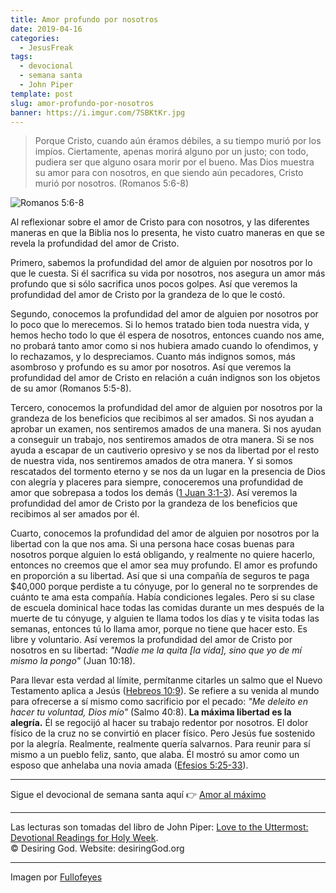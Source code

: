 ```yaml
---
title: Amor profundo por nosotros
date: 2019-04-16
categories:
  - JesusFreak
tags:
  - devocional
  - semana santa
  - John Piper
template: post
slug: amor-profundo-por-nosotros
banner: https://i.imgur.com/7SBKtKr.jpg
---
```


> Porque Cristo, cuando aún éramos débiles, a su tiempo murió por los impíos. Ciertamente, apenas morirá alguno por un justo; con todo, pudiera ser que alguno osara morir por el bueno. Mas Dios muestra su amor para con nosotros, en que siendo aún pecadores, Cristo murió por nosotros. (Romanos 5:6-8)

![Romanos 5:6-8](https://i.imgur.com/7SBKtKr.jpg)

Al reflexionar sobre el amor de Cristo para con nosotros, y las diferentes maneras en que la Biblia nos lo presenta, he visto cuatro maneras en que se revela la profundidad del amor de Cristo.

Primero, sabemos la profundidad del amor de alguien por nosotros por lo que le cuesta. Si él sacrifica su vida por nosotros, nos asegura un amor más profundo que si sólo sacrifica unos pocos golpes. Así que veremos la profundidad del amor de Cristo por la grandeza de lo que le costó.

Segundo, conocemos la profundidad del amor de alguien por nosotros por lo poco que lo merecemos. Si lo hemos tratado bien toda nuestra vida, y hemos hecho todo lo que él espera de nosotros, entonces cuando nos ame, no probará tanto amor como si nos hubiera amado cuando lo ofendimos, y lo rechazamos, y lo despreciamos. Cuanto más indignos somos, más asombroso y profundo es su amor por nosotros. Así que veremos la profundidad del amor de Cristo en relación a cuán indignos son los objetos de su amor (Romanos 5:5-8).

Tercero, conocemos la profundidad del amor de alguien por nosotros por la grandeza de los beneficios que recibimos al ser amados. Si nos ayudan a aprobar un examen, nos sentiremos amados de una manera. Si nos ayudan a conseguir un trabajo, nos sentiremos amados de otra manera. Si se nos ayuda a escapar de un cautiverio opresivo y se nos da libertad por el resto de nuestra vida, nos sentiremos amados de otra manera. Y si somos rescatados del tormento eterno y se nos da un lugar en la presencia de Dios con alegría y placeres para siempre, conoceremos una profundidad de amor que sobrepasa a todos los demás ([1 Juan 3:1-3](https://www.biblegateway.com/passage/?search=1+Juan+3%3A1-3&version=LBLA)). Así veremos la profundidad del amor de Cristo por la grandeza de los beneficios que recibimos al ser amados por él.

Cuarto, conocemos la profundidad del amor de alguien por nosotros por la libertad con la que nos ama. Si una persona hace cosas buenas para nosotros porque alguien lo está obligando, y realmente no quiere hacerlo, entonces no creemos que el amor sea muy profundo. El amor es profundo en proporción a su libertad. Así que si una compañía de seguros te paga \$40,000 porque perdiste a tu cónyuge, por lo general no te sorprendes de cuánto te ama esta compañía. Había condiciones legales. Pero si su clase de escuela dominical hace todas las comidas durante un mes después de la muerte de tu cónyuge, y alguien te llama todos los días y te visita todas las semanas, entonces tú lo llama amor, porque no tiene que hacer esto. Es libre y voluntario. Así veremos la profundidad del amor de Cristo por nosotros en su libertad: _"Nadie me la quita [la vida], sino que yo de mí mismo la pongo"_ (Juan 10:18).

Para llevar esta verdad al límite, permítanme citarles un salmo que el Nuevo Testamento aplica a Jesús ([Hebreos 10:9](https://www.biblegateway.com/passage/?search=Hebreos+10%3A9&version=RVR1960)). Se refiere a su venida al mundo para ofrecerse a sí mismo como sacrificio por el pecado: _"Me deleito en hacer tu voluntad, Dios mío"_ (Salmo 40:8). **La máxima libertad es la alegría.** Él se regocijó al hacer su trabajo redentor por nosotros. El dolor físico de la cruz no se convirtió en placer físico. Pero Jesús fue sostenido por la alegría. Realmente, realmente quería salvarnos. Para reunir para sí mismo a un pueblo feliz, santo, que alaba. Él mostró su amor como un esposo que anhelaba una novia amada ([Efesios 5:25-33](https://www.biblegateway.com/passage/?search=Efesios+5%3A25-33&version=RVR1960)).

---

Sigue el devocional de semana santa aquí 👉 [Amor al máximo](/amor-al-maximo)

---

Las lecturas son tomadas del libro de John Piper: [Love to the Uttermost: Devotional Readings for Holy Week](https://www.desiringgod.org/books/love-to-the-uttermost).<br>
© Desiring God. Website: desiringGod.org

---

Imagen por [Fullofeyes](https://www.fullofeyes.com/project/good-friday/)
